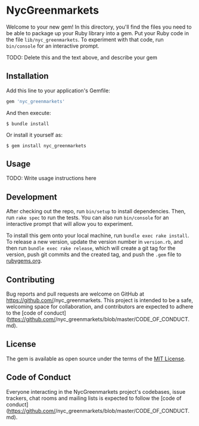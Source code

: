 # NycGreenmarkets

Welcome to your new gem! In this directory, you'll find the files you need to be able to package up your Ruby library into a gem. Put your Ruby code in the file `lib/nyc_greenmarkets`. To experiment with that code, run `bin/console` for an interactive prompt.

TODO: Delete this and the text above, and describe your gem

## Installation

Add this line to your application's Gemfile:

```ruby
gem 'nyc_greenmarkets'
```

And then execute:

    $ bundle install

Or install it yourself as:

    $ gem install nyc_greenmarkets

## Usage

TODO: Write usage instructions here

## Development

After checking out the repo, run `bin/setup` to install dependencies. Then, run `rake spec` to run the tests. You can also run `bin/console` for an interactive prompt that will allow you to experiment.

To install this gem onto your local machine, run `bundle exec rake install`. To release a new version, update the version number in `version.rb`, and then run `bundle exec rake release`, which will create a git tag for the version, push git commits and the created tag, and push the `.gem` file to [rubygems.org](https://rubygems.org).

## Contributing

Bug reports and pull requests are welcome on GitHub at https://github.com/<github username>/nyc_greenmarkets. This project is intended to be a safe, welcoming space for collaboration, and contributors are expected to adhere to the [code of conduct](https://github.com/<github username>/nyc_greenmarkets/blob/master/CODE_OF_CONDUCT.md).

## License

The gem is available as open source under the terms of the [MIT License](https://opensource.org/licenses/MIT).

## Code of Conduct

Everyone interacting in the NycGreenmarkets project's codebases, issue trackers, chat rooms and mailing lists is expected to follow the [code of conduct](https://github.com/<github username>/nyc_greenmarkets/blob/master/CODE_OF_CONDUCT.md).
